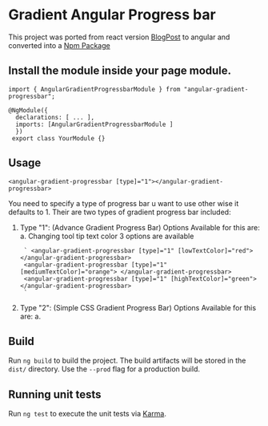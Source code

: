 # Gradient Angular Progress bar

This project was ported from react version [BlogPost](https://dev.to/raisaugat/how-to-show-progress-percentage-in-gradient-bar-2k61) to angular and converted into a [Npm Package](https://www.npmjs.com/package/angular-gradient-progressbar)

## Install the module inside your page module.

```
import { AngularGradientProgressbarModule } from "angular-gradient-progressbar";

@NgModule({
  declarations: [ ... ],
  imports: [AngularGradientProgressbarModule ]
  })
 export class YourModule {}
 ```

## Usage 

`<angular-gradient-progressbar [type]="1"></angular-gradient-progressbar>`

You need to specify a type of progress bar u want to use other wise it defaults to 1. 
Their are two types of gradient progress bar included:

1. Type "1": (Advance Gradient Progress Bar) Options Available for this are:
    a. Changing tool tip text color 3 options are available

        ` <angular-gradient-progressbar [type]="1" [lowTextColor]="red"> </angular-gradient-progressbar> 
        <angular-gradient-progressbar [type]="1" [mediumTextColor]="orange"> </angular-gradient-progressbar>
        <angular-gradient-progressbar [type]="1" [highTextColor]="green"> </angular-gradient-progressbar> 
        `

2. Type "2": (Simple CSS Gradient Progress Bar) Options Available for this are:
    a.


## Build

Run `ng build` to build the project. The build artifacts will be stored in the `dist/` directory. Use the `--prod` flag for a production build.

## Running unit tests

Run `ng test` to execute the unit tests via [Karma](https://karma-runner.github.io).


